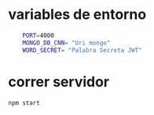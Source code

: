 # variables de entorno 
```sh 
    PORT=4000
    MONGO_DB_CNN= "Uri mongo"
    WORD_SECRET= "Palabra Secreta JWT"
```    

# correr servidor 
    npm start